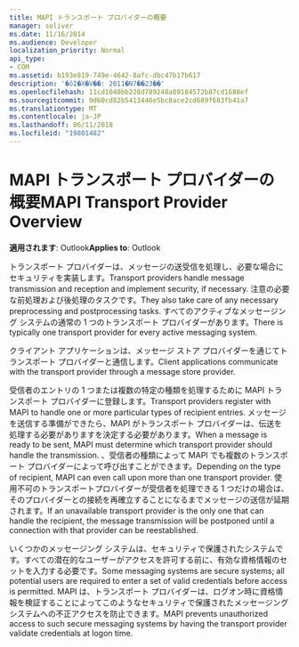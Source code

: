 ```yaml
---
title: MAPI トランスポート プロバイダーの概要
manager: soliver
ms.date: 11/16/2014
ms.audience: Developer
localization_priority: Normal
api_type:
- COM
ms.assetid: b193e819-749e-4642-8afc-dbc47b17b617
description: '�ŏI�X�V��: 2011�N7��23��'
ms.openlocfilehash: 11cd1040bb228d789248a89184572b87cd1688ef
ms.sourcegitcommit: 9d60cd82b5413446e5bc8ace2cd689f683fb41a7
ms.translationtype: MT
ms.contentlocale: ja-JP
ms.lasthandoff: 06/11/2018
ms.locfileid: "19801482"
---
```

# <a name="mapi-transport-provider-overview"></a><span data-ttu-id="c3f1b-103">MAPI トランスポート プロバイダーの概要</span><span class="sxs-lookup"><span data-stu-id="c3f1b-103">MAPI Transport Provider Overview</span></span>

  
  
<span data-ttu-id="c3f1b-104">**適用されます**: Outlook</span><span class="sxs-lookup"><span data-stu-id="c3f1b-104">**Applies to**: Outlook</span></span> 
  
<span data-ttu-id="c3f1b-105">トランスポート プロバイダーは、メッセージの送受信を処理し、必要な場合にセキュリティを実装します。</span><span class="sxs-lookup"><span data-stu-id="c3f1b-105">Transport providers handle message transmission and reception and implement security, if necessary.</span></span> <span data-ttu-id="c3f1b-106">注意の必要な前処理および後処理のタスクです。</span><span class="sxs-lookup"><span data-stu-id="c3f1b-106">They also take care of any necessary preprocessing and postprocessing tasks.</span></span> <span data-ttu-id="c3f1b-107">すべてのアクティブなメッセージング システムの通常の 1 つのトランスポート プロバイダーがあります。</span><span class="sxs-lookup"><span data-stu-id="c3f1b-107">There is typically one transport provider for every active messaging system.</span></span>
  
<span data-ttu-id="c3f1b-108">クライアント アプリケーションは、メッセージ ストア プロバイダーを通じてトランスポート プロバイダーと通信します。</span><span class="sxs-lookup"><span data-stu-id="c3f1b-108">Client applications communicate with the transport provider through a message store provider.</span></span> 
  
<span data-ttu-id="c3f1b-109">受信者のエントリの 1 つまたは複数の特定の種類を処理するために MAPI トランスポート プロバイダーに登録します。</span><span class="sxs-lookup"><span data-stu-id="c3f1b-109">Transport providers register with MAPI to handle one or more particular types of recipient entries.</span></span> <span data-ttu-id="c3f1b-110">メッセージを送信する準備ができたら、MAPI がトランスポート プロバイダーは、伝送を処理する必要がありますを決定する必要があります。</span><span class="sxs-lookup"><span data-stu-id="c3f1b-110">When a message is ready to be sent, MAPI must determine which transport provider should handle the transmission.</span></span> <span data-ttu-id="c3f1b-111">、受信者の種類によって MAPI でも複数のトランスポート プロバイダーによって呼び出すことができます。</span><span class="sxs-lookup"><span data-stu-id="c3f1b-111">Depending on the type of recipient, MAPI can even call upon more than one transport provider.</span></span> <span data-ttu-id="c3f1b-112">使用不可のトランスポートプロバイダーが受信者を処理できる 1 つだけの場合は、そのプロバイダーとの接続を再確立することになるまでメッセージの送信が延期されます。</span><span class="sxs-lookup"><span data-stu-id="c3f1b-112">If an unavailable transport provider is the only one that can handle the recipient, the message transmission will be postponed until a connection with that provider can be reestablished.</span></span>
  
<span data-ttu-id="c3f1b-113">いくつかのメッセージング システムは、セキュリティで保護されたシステムです。すべての潜在的なユーザーがアクセスを許可する前に、有効な資格情報のセットを入力する必要です。</span><span class="sxs-lookup"><span data-stu-id="c3f1b-113">Some messaging systems are secure systems; all potential users are required to enter a set of valid credentials before access is permitted.</span></span> <span data-ttu-id="c3f1b-114">MAPI は、トランスポート プロバイダーは、ログオン時に資格情報を検証することによってこのようなセキュリティで保護されたメッセージング システムへの不正アクセスを防止できます。</span><span class="sxs-lookup"><span data-stu-id="c3f1b-114">MAPI prevents unauthorized access to such secure messaging systems by having the transport provider validate credentials at logon time.</span></span> 
  


